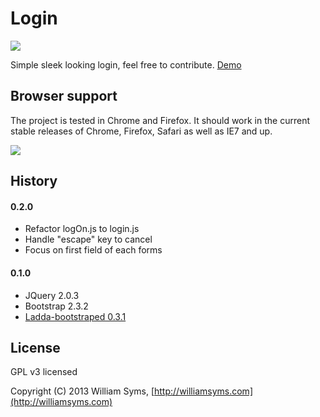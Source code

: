 # Login

<a href="http://bit.ly/1b8xZhI" target="_blank"><img src="http://labs.williamsyms.com/login_v2/loginv2.png"></a>

Simple sleek looking login, feel free to contribute. [Demo](http://bit.ly/1b8xZhI)

## Browser support

The project is tested in Chrome and Firefox. It should work in the current stable releases of Chrome, Firefox, Safari as well as IE7 and up.

<img src="https://raw.github.com/paulirish/browser-logos/master/all-desktop.png">

## History

#### 0.2.0
- Refactor logOn.js to login.js
- Handle "escape" key to cancel
- Focus on first field of each forms

#### 0.1.0
- JQuery 2.0.3
- Bootstrap 2.3.2
- [Ladda-bootstraped 0.3.1](https://github.com/wsyms/Ladda-bootstraped)

## License

GPL v3 licensed

Copyright (C) 2013 William Syms, [http://williamsyms.com](http://williamsyms.com)
